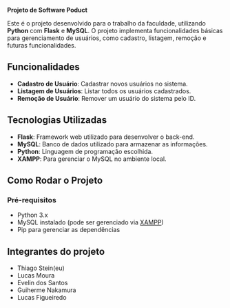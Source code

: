 
 **Projeto de Software Poduct**

Este é o projeto desenvolvido para o trabalho da faculdade, utilizando **Python** com **Flask** e **MySQL**. O projeto implementa funcionalidades básicas para gerenciamento de usuários, como cadastro, listagem, remoção e futuras funcionalidades.
## Funcionalidades

- **Cadastro de Usuário**: Cadastrar novos usuários no sistema.
- **Listagem de Usuários**: Listar todos os usuários cadastrados.
- **Remoção de Usuário**: Remover um usuário do sistema pelo ID.

## Tecnologias Utilizadas

- **Flask**: Framework web utilizado para desenvolver o back-end.
- **MySQL**: Banco de dados utilizado para armazenar as informações.
- **Python**: Linguagem de programação escolhida.
- **XAMPP**: Para gerenciar o MySQL no ambiente local.

## Como Rodar o Projeto

### Pré-requisitos

- Python 3.x
- MySQL instalado (pode ser gerenciado via [XAMPP](https://www.apachefriends.org/index.html))
- Pip para gerenciar as dependências

## Integrantes do projeto
- Thiago Stein(eu)
- Lucas Moura
- Evelin dos Santos
- Guiherme Nakamura
- Lucas Figueiredo
